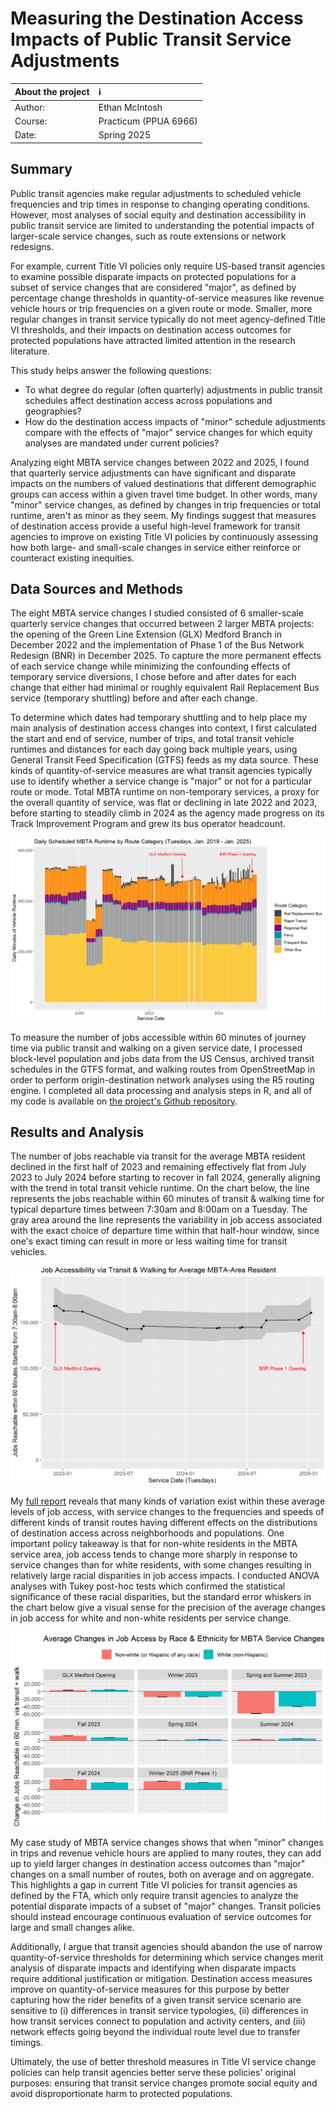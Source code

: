 # Measuring the Destination Access Impacts of Public Transit Service Adjustments

| About the project | :information_source: |
| :----- | :------ |
| Author: | Ethan McIntosh |
| Course: | Practicum (PPUA 6966) |
| Date: | Spring 2025 |

## Summary

Public transit agencies make regular adjustments to scheduled vehicle frequencies and trip times in response to changing operating conditions. However, most analyses of social equity and destination accessibility in public transit service are limited to understanding the potential impacts of larger-scale service changes, such as route extensions or network redesigns. 

For example, current Title VI policies only require US-based transit agencies to examine possible disparate impacts on protected populations for a subset of service changes that are considered "major", as defined by percentage change thresholds in quantity-of-service measures like revenue vehicle hours or trip frequencies on a given route or mode. Smaller, more regular changes in transit service typically do not meet agency-defined Title VI thresholds, and their impacts on destination access outcomes for protected populations have attracted limited attention in the research literature.

This study helps answer the following questions:
* To what degree do regular (often quarterly) adjustments in public transit schedules affect destination access across populations and geographies?
* How do the destination access impacts of "minor" schedule adjustments compare with the effects of "major" service changes for which equity analyses are mandated under current policies? 

Analyzing eight MBTA service changes between 2022 and 2025, I found that quarterly service adjustments can have significant and disparate impacts on the numbers of valued destinations that different demographic groups can access within a given travel time budget. In other words, many "minor" service changes, as defined by changes in trip frequencies or total runtime, aren't as minor as they seem. My findings suggest that measures of destination access provide a useful high-level framework for transit agencies to improve on existing Title VI policies by continuously assessing how both large- and small-scale changes in service either reinforce or counteract existing inequities.

## Data Sources and Methods

The eight MBTA service changes I studied consisted of 6 smaller-scale quarterly service changes that occurred between 2 larger MBTA projects: the opening of the Green Line Extension (GLX) Medford Branch in December 2022 and the implementation of Phase 1 of the Bus Network Redesign (BNR) in December 2025. To capture the more permanent effects of each service change while minimizing the confounding effects of temporary service diversions, I chose before and after dates for each change that either had minimal or roughly equivalent Rail Replacement Bus service (temporary shuttling) before and after each change.

To determine which dates had temporary shuttling and to help place my main analysis of destination access changes into context, I first calculated the start and end of service, number of trips, and total transit vehicle runtimes and distances for each day going back multiple years, using General Transit Feed Specification (GTFS) feeds as my data source. These kinds of quantity-of-service measures are what transit agencies typically use to identify whether a service change is "major" or not for a particular route or mode. Total MBTA runtime on non-temporary services, a proxy for the overall quantity of service, was flat or declining in late 2022 and 2023, before starting to steadily climb in 2024 as the agency made progress on its Track Improvement Program and grew its bus operator headcount.

![Chart of Daily Scheduled MBTA Vehicle Runtime by Route Category (Tuesdays, January 2019 to January 2025)](docs/assets/img/practicum_runtime_chart.png)

To measure the number of jobs accessible within 60 minutes of journey time via public transit and walking on a given service date, I processed block-level population and jobs data from the US Census, archived transit schedules in the GTFS format, and walking routes from OpenStreetMap in order to perform origin-destination network analyses using the R5 routing engine. I completed all data processing and analysis steps in R, and all of my code is  available on [the project's Github repository](https://github.com/mciethan/transit-destination-access).

## Results and Analysis

The number of jobs reachable via transit for the average MBTA resident declined in the first half of 2023 and remaining effectively flat from July 2023 to July 2024 before starting to recover in fall 2024, generally aligning with the trend in total transit vehicle runtime. On the chart below, the line represents the jobs reachable within 60 minutes of transit & walking time for typical departure times between 7:30am and 8:00am on a Tuesday. The gray area around the line represents the variability in job access associated with the exact choice of departure time within that half-hour window, since one's exact timing can result in more or less waiting time for transit vehicles.

![](docs/assets/img/practicum_avg_chart.png)

My [full report](https://docs.google.com/document/d/1rZ53ZGgcFSwCZZcrQuP_10jydLrTczdVK5aa1SwKZlw/edit?usp=sharing) reveals that many kinds of variation exist within these average levels of job access, with service changes to the frequencies and speeds of different kinds of transit routes having different effects on the distributions of destination access across neighborhoods and populations. One important policy takeaway is that for non-white residents in the MBTA service area, job access tends to change more sharply in response to service changes than for white residents, with some changes resulting in relatively large racial disparities in job access impacts. I conducted ANOVA analyses with Tukey post-hoc tests which confirmed the statistical significance of these racial disparities, but the standard error whiskers in the chart below give a visual sense for the precision of the average changes in job access for white and non-white residents per service change. 

![Chart of Average Changes in Job Access by Race & Ethnicity for MBTA Service Changes](docs/assets/img/practicum_chg_raceethn_errorbars.png)

My case study of MBTA service changes shows that when "minor" changes in trips and revenue vehicle hours are applied to many routes, they can add up to yield larger changes in destination access outcomes than "major" changes on a small number of routes, both on average and on aggregate. This highlights a gap in current Title VI policies for transit agencies as defined by the FTA, which only require transit agencies to analyze the potential disparate impacts of a subset of "major" changes. Transit policies should instead encourage continuous evaluation of service outcomes for large and small changes alike.

Additionally, I argue that transit agencies should abandon the use of narrow quantity-of-service thresholds for determining which service changes merit analysis of disparate impacts and identifying when disparate impacts require additional justification or mitigation. Destination access measures improve on quantity-of-service measures for this purpose by better capturing how the rider benefits of a given transit service scenario are sensitive to (i) differences in transit service typologies, (ii) differences in how transit services connect to population and activity centers, and (iii) network effects going beyond the individual route level due to transfer timings.

Ultimately, the use of better threshold measures in Title VI service change policies can help transit agencies better serve these policies' original purposes: ensuring that transit service changes promote social equity and avoid disproportionate harm to protected populations.